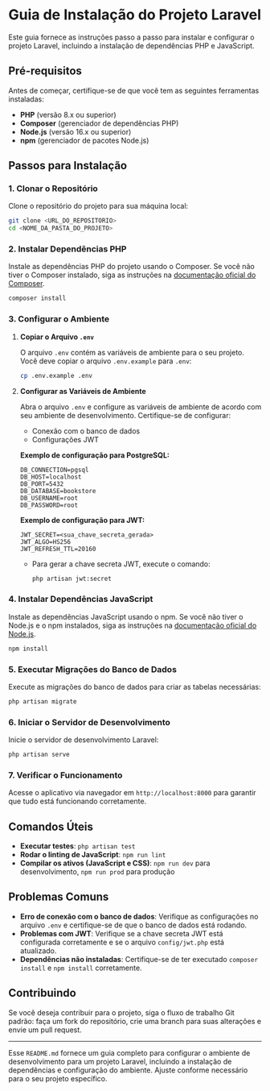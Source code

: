 
# Guia de Instalação do Projeto Laravel

Este guia fornece as instruções passo a passo para instalar e configurar o projeto Laravel, incluindo a instalação de dependências PHP e JavaScript.

## Pré-requisitos

Antes de começar, certifique-se de que você tem as seguintes ferramentas instaladas:

- **PHP** (versão 8.x ou superior)
- **Composer** (gerenciador de dependências PHP)
- **Node.js** (versão 16.x ou superior)
- **npm** (gerenciador de pacotes Node.js)

## Passos para Instalação

### 1. Clonar o Repositório

Clone o repositório do projeto para sua máquina local:

```bash
git clone <URL_DO_REPOSITORIO>
cd <NOME_DA_PASTA_DO_PROJETO>
```

### 2. Instalar Dependências PHP

Instale as dependências PHP do projeto usando o Composer. Se você não tiver o Composer instalado, siga as instruções na [documentação oficial do Composer](https://getcomposer.org/download/).

```bash
composer install
```

### 3. Configurar o Ambiente

1. **Copiar o Arquivo `.env`**

   O arquivo `.env` contém as variáveis de ambiente para o seu projeto. Você deve copiar o arquivo `.env.example` para `.env`:

   ```bash
   cp .env.example .env
   ```

2. **Configurar as Variáveis de Ambiente**

   Abra o arquivo `.env` e configure as variáveis de ambiente de acordo com seu ambiente de desenvolvimento. Certifique-se de configurar:

   - Conexão com o banco de dados
   - Configurações JWT

   **Exemplo de configuração para PostgreSQL:**

   ```plaintext
   DB_CONNECTION=pgsql
   DB_HOST=localhost
   DB_PORT=5432
   DB_DATABASE=bookstore
   DB_USERNAME=root
   DB_PASSWORD=root
   ```

   **Exemplo de configuração para JWT:**

   ```plaintext
   JWT_SECRET=<sua_chave_secreta_gerada>
   JWT_ALGO=HS256
   JWT_REFRESH_TTL=20160
   ```

   - Para gerar a chave secreta JWT, execute o comando:

     ```bash
     php artisan jwt:secret
     ```

### 4. Instalar Dependências JavaScript

Instale as dependências JavaScript usando o npm. Se você não tiver o Node.js e o npm instalados, siga as instruções na [documentação oficial do Node.js](https://nodejs.org/).

```bash
npm install
```

### 5. Executar Migrações do Banco de Dados

Execute as migrações do banco de dados para criar as tabelas necessárias:

```bash
php artisan migrate
```

### 6. Iniciar o Servidor de Desenvolvimento

Inicie o servidor de desenvolvimento Laravel:

```bash
php artisan serve
```

### 7. Verificar o Funcionamento

Acesse o aplicativo via navegador em `http://localhost:8000` para garantir que tudo está funcionando corretamente.

## Comandos Úteis

- **Executar testes**: `php artisan test`
- **Rodar o linting de JavaScript**: `npm run lint`
- **Compilar os ativos (JavaScript e CSS)**: `npm run dev` para desenvolvimento, `npm run prod` para produção

## Problemas Comuns

- **Erro de conexão com o banco de dados**: Verifique as configurações no arquivo `.env` e certifique-se de que o banco de dados está rodando.
- **Problemas com JWT**: Verifique se a chave secreta JWT está configurada corretamente e se o arquivo `config/jwt.php` está atualizado.
- **Dependências não instaladas**: Certifique-se de ter executado `composer install` e `npm install` corretamente.

## Contribuindo

Se você deseja contribuir para o projeto, siga o fluxo de trabalho Git padrão: faça um fork do repositório, crie uma branch para suas alterações e envie um pull request.

---

Esse `README.md` fornece um guia completo para configurar o ambiente de desenvolvimento para um projeto Laravel, incluindo a instalação de dependências e configuração do ambiente. Ajuste conforme necessário para o seu projeto específico.